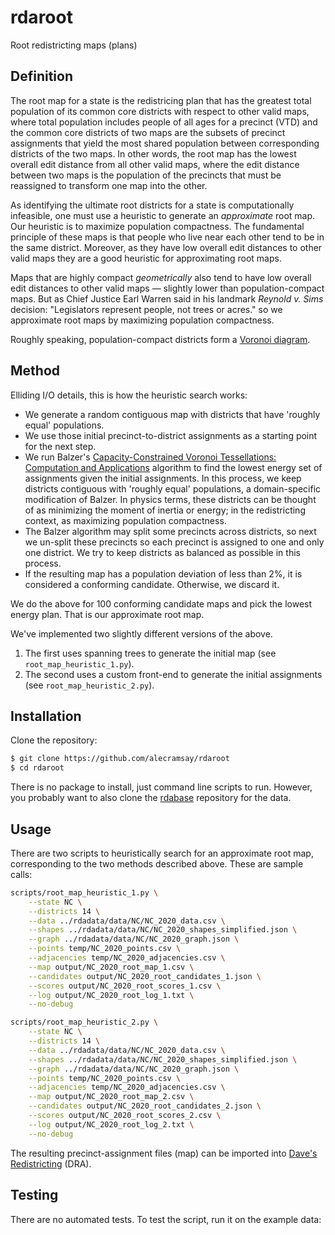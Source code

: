 # rdaroot

Root redistricting maps (plans)

## Definition

The root map for a state is the redistricing plan that has the greatest total population 
of its common core districts with respect to other valid maps, where
total population includes people of all ages for a precinct (VTD) and
the common core districts of two maps are the subsets of precinct assignments 
that yield the most shared population between corresponding districts of the two maps.
In other words, the root map has the lowest overall edit distance from all other valid maps, 
where the edit distance between two maps is the population of the precincts 
that must be reassigned to transform one map into the other. 

As identifying the ultimate root districts for a state is computationally infeasible, 
one must use a heuristic to generate an *approximate* root map. 
Our heuristic is to maximize population compactness.
The fundamental principle of these maps is that people who live near each other 
tend to be in the same district. 
Moreover, as they have low overall edit distances to other valid maps 
they are a good heuristic for approximating root maps. 

Maps that are highly compact *geometrically* also tend to have low overall edit distances to other valid maps 
&#8212; slightly lower than population-compact maps. 
But as Chief Justice Earl Warren said in his landmark *Reynold v. Sims* decision:
"Legislators represent people, not trees or acres." 
so we approximate root maps by maximizing population compactness.

Roughly speaking, population-compact districts form a 
[Voronoi diagram](https://en.wikipedia.org/wiki/Voronoi_diagram).

## Method

Elliding I/O details, this is how the heuristic search works:

-   We generate a random contiguous map with districts that have 'roughly equal' populations.
-   We use those initial precinct-to-district assignments as a starting point for the next step.
-   We run Balzer\'s 
    [Capacity-Constrained Voronoi Tessellations: Computation and Applications](http://nbn-resolving.de/urn:nbn:de:bsz:352-opus-84645) 
    algorithm to find the lowest energy set of assignments given the initial assignments.
    In this process, we keep districts contiguous with 'roughly equal' populations, 
    a domain-specific modification of Balzer.
    In physics terms, these districts can be thought of as minimizing the moment of inertia or energy; 
    in the redistricting context, as maximizing population compactness. 
-   The Balzer algorithm may split some precincts across districts,
    so next we un-split these precincts so each precinct is assigned to one and only one district.
    We try to keep districts as balanced as possible in this process.
-   If the resulting map has a population deviation of less than 2%,
    it is considered a conforming candidate.
    Otherwise, we discard it.

We do the above for 100 conforming candidate maps and pick the lowest energy plan.
That is our approximate root map.

We've implemented two slightly different versions of the above.

1. The first uses spanning trees to generate the initial map (see `root_map_heuristic_1.py`).
2. The second uses a custom front-end to generate the initial assignments (see `root_map_heuristic_2.py`).

## Installation

Clone the repository:

```bash
$ git clone https://github.com/alecramsay/rdaroot
$ cd rdaroot
```

There is no package to install, just command line scripts to run.
However, you probably want to also clone the [rdabase](https://github.com/alecramsay/rdabase) repository
for the data.

## Usage

There are two scripts to heuristically search for an approximate root map,
corresponding to the two methods described above.
These are sample calls:

```bash
scripts/root_map_heuristic_1.py \
    --state NC \
    --districts 14 \
    --data ../rdadata/data/NC/NC_2020_data.csv \
    --shapes ../rdadata/data/NC/NC_2020_shapes_simplified.json \
    --graph ../rdadata/data/NC/NC_2020_graph.json \
    --points temp/NC_2020_points.csv \
    --adjacencies temp/NC_2020_adjacencies.csv \
    --map output/NC_2020_root_map_1.csv \
    --candidates output/NC_2020_root_candidates_1.json \
    --scores output/NC_2020_root_scores_1.csv \
    --log output/NC_2020_root_log_1.txt \
    --no-debug
```

```bash
scripts/root_map_heuristic_2.py \
    --state NC \
    --districts 14 \
    --data ../rdadata/data/NC/NC_2020_data.csv \
    --shapes ../rdadata/data/NC/NC_2020_shapes_simplified.json \
    --graph ../rdadata/data/NC/NC_2020_graph.json \
    --points temp/NC_2020_points.csv \
    --adjacencies temp/NC_2020_adjacencies.csv \
    --map output/NC_2020_root_map_2.csv \
    --candidates output/NC_2020_root_candidates_2.json \
    --scores output/NC_2020_root_scores_2.csv \
    --log output/NC_2020_root_log_2.txt \
    --no-debug
```

The resulting precinct-assignment files (map) can be imported into [Dave's Redistricting](https://davesredistricting.org/) (DRA).

## Testing

There are no automated tests. To test the script, run it on the example data:
